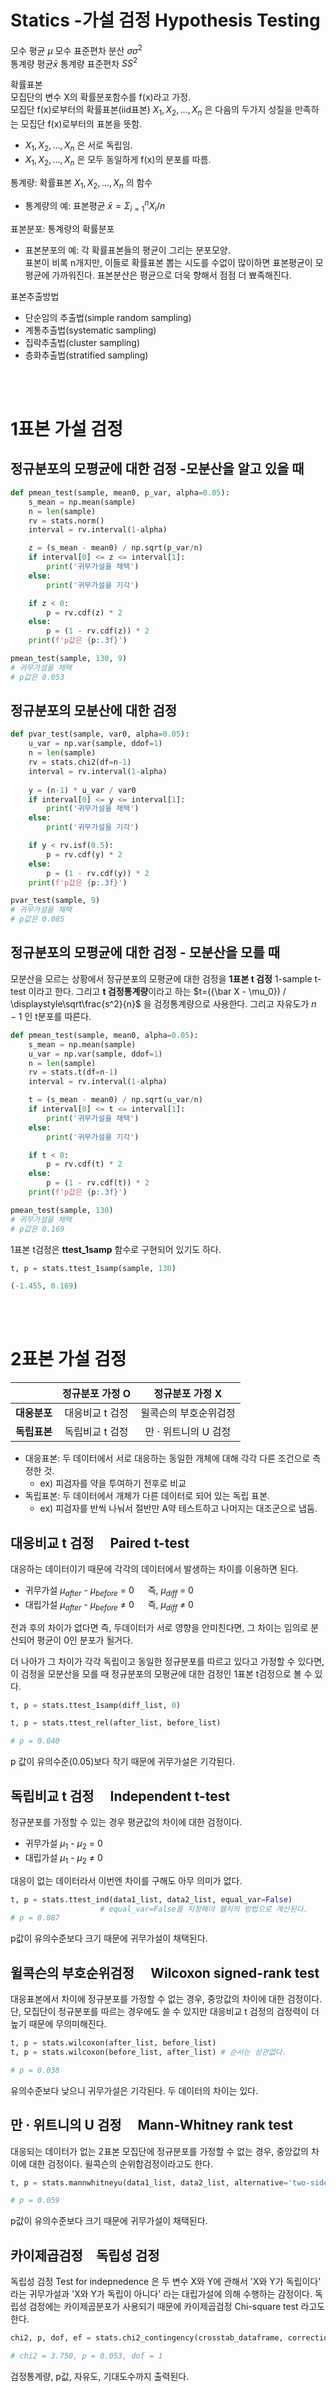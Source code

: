 # Statics -가설 검정 Hypothesis Testing

모수 평균 $\mu$ 모수 표준편차 분산 $\sigma \sigma^2$  
통계량 평균$\bar x$ 통계량 표준편차 $S S^2$

확률표본  
모집단의 변수 X의 확률분포함수를 f(x)라고 가정.  
모집단 f(x)로부터의 확률표본(iid표본) $X_1,X_2,...,X_n$ 은 다음의 두가지 성질을 만족하는 모집단 f(x)로부터의 표본을 뜻함.
- $X_1,X_2,...,X_n$ 은 서로 독립임.
- $X_1,X_2,...,X_n$ 은 모두 동일하게 f(x)의 분포를 따름.  

통계량: 확률표본 $X_1,X_2,...,X_n$ 의 함수  
 - 통계량의 예: 표본평균 $\bar x = \Sigma_{i=1}^{n} X_i/n$  

 표본분포: 통계량의 확률분포  
 - 표본분포의 예: 각 확률표본들의 평균이 그리는 분포모양.  
 표본이 비록 n개지만, 이들로 확률표본 뽑는 시도를 수없이 많이하면 표본평균이 모평균에 가까워진다. 표본분산은 평균으로 더욱 향해서 점점 더 뾰족해진다.

 표본추출방법
 - 단순임의 추출법(simple random sampling)
 - 계통추출법(systematic sampling)
 - 집락추출법(cluster sampling)
 - 층화추출법(stratified sampling)

<br>
<br>

# 1표본 가설 검정

## 정규분포의 모평균에 대한 검정 -모분산을 알고 있을 때
```python
def pmean_test(sample, mean0, p_var, alpha=0.05):
    s_mean = np.mean(sample)
    n = len(sample)
    rv = stats.norm()
    interval = rv.interval(1-alpha)

    z = (s_mean - mean0) / np.sqrt(p_var/n)
    if interval[0] <= z <= interval[1]:
        print('귀무가설을 채택')
    else:
        print('귀무가설을 기각')

    if z < 0:
        p = rv.cdf(z) * 2
    else:
        p = (1 - rv.cdf(z)) * 2
    print(f'p값은 {p:.3f}')

pmean_test(sample, 130, 9)
# 귀무가설을 채택
# p값은 0.053
```

## 정규분포의 모분산에 대한 검정
```python
def pvar_test(sample, var0, alpha=0.05):
    u_var = np.var(sample, ddof=1)
    n = len(sample)
    rv = stats.chi2(df=n-1)
    interval = rv.interval(1-alpha)
    
    y = (n-1) * u_var / var0
    if interval[0] <= y <= interval[1]:
        print('귀무가설을 채택')
    else:
        print('귀무가설을 기각')

    if y < rv.isf(0.5):
        p = rv.cdf(y) * 2
    else:
        p = (1 - rv.cdf(y)) * 2
    print(f'p값은 {p:.3f}')

pvar_test(sample, 9)
# 귀무가설을 채택
# p값은 0.085
```

## 정규분포의 모평균에 대한 검정 - 모분산을 모를 때
모분산을 모르는 상황에서 정규분포의 모평균에 대한 검정을 **1표본 t 검정** 1-sample t-test 이라고 한다. 그리고 **t 검정통계량**이라고 하는 $t=({\bar X - \mu_0}) / \displaystyle\sqrt\frac{s^2}{n}$ 을 검정통계량으로 사용한다. 그리고 자유도가 $n-1$ 인 t분포를 따른다.
```python
def pmean_test(sample, mean0, alpha=0.05):
    s_mean = np.mean(sample)
    u_var = np.var(sample, ddof=1)
    n = len(sample)
    rv = stats.t(df=n-1)
    interval = rv.interval(1-alpha)

    t = (s_mean - mean0) / np.sqrt(u_var/n)
    if interval[0] <= t <= interval[1]:
        print('귀무가설을 채택')
    else:
        print('귀무가설을 기각')

    if t < 0:
        p = rv.cdf(t) * 2
    else:
        p = (1 - rv.cdf(t)) * 2
    print(f'p값은 {p:.3f}')

pmean_test(sample, 130)
# 귀무가설을 채택
# p값은 0.169
```

1표본 t검정은 **ttest_1samp** 함수로 구현되어 있기도 하다.
```python
t, p = stats.ttest_1samp(sample, 130)

(-1.455, 0.169)
```

<br>
<br>

# 2표본 가설 검정

|             | **정규분포 가정 O** | **정규분포 가정 X** |
|:-----------:|:----------------:|:-------------------:|
| **대응분포** | 대응비교 t 검정   | 윌콕슨의 부호순위검정 |
| **독립표본** | 독립비교 t 검정   | 만 · 위트니의 U 검정 |

- 대응표본: 두 데이터에서 서로 대응하는 동일한 개체에 대해 각각 다른 조건으로 측정한 것.
    - ex) 피검자를 약을 투여하기 전후로 비교
- 독립표본: 두 데이터에서 개체가 다른 데이터로 되어 있는 독립 표본.
    - ex) 피검자를 반씩 나눠서 절반만 A약 테스트하고 나머지는 대조군으로 냅둠.

## 대응비교 t 검정 　Paired t-test
대응하는 데이터이기 때문에 각각의 데이터에서 발생하는 차이를 이용하면 된다.

- 귀무가설 $\mu_{after}$ - $\mu_{before}$ = 0 　 즉, $\mu_{diff}$ = 0
- 대립가설 $\mu_{after}$ - $\mu_{before}$ ≠ 0 　 즉, $\mu_{diff}$ ≠ 0  

전과 후의 차이가 없다면 즉, 두데이터가 서로 영향을 안미친다면, 그 차이는 임의로 분산되어 평균이 0인 분포가 될거다.  

더 나아가 그 차이가 각각 독립이고 동일한 정규분포를 따르고 있다고 가정할 수 있다면, 이 검정을 모분산을 모를 때 정규분포의 모평균에 대한 검정인 1표본 t검정으로 볼 수 있다. 
```python
t, p = stats.ttest_1samp(diff_list, 0)

t, p = stats.ttest_rel(after_list, before_list)

# p = 0.040
```
p 값이 유의수준(0.05)보다 작기 때문에 귀무가설은 기각된다.


## 독립비교 t 검정 　Independent t-test
정규분포를 가정할 수 있는 경우 평균값의 차이에 대한 검정이다.

- 귀무가설 $\mu_1$ - $\mu_2$ = 0
- 대립가설 $\mu_1$ - $\mu_2$ ≠ 0

대응이 없는 데이터라서 이번엔 차이를 구해도 아무 의미가 없다.

```python
t, p = stats.ttest_ind(data1_list, data2_list, equal_var=False)
                    # equal_var=False를 지정해야 웰치의 방법으로 계산된다.
# p = 0.087
```
p값이 유의수준보다 크기 때문에 귀무가설이 채택된다.

## 윌콕슨의 부호순위검정 　Wilcoxon signed-rank test
대응표본에서 차이에 정규분포를 가정할 수 없는 경우, 중앙값의 차이에 대한 검정이다.  
단, 모집단이 정규분포를 따르는 경우에도 쓸 수 있지만 대응비교 t 검정의 검정력이 더 높기 때문에 무의미해진다.  
```python
t, p = stats.wilcoxon(after_list, before_list)
t, p = stats.wilcoxon(before_list, after_list) # 순서는 상관없다.

# p = 0.038
```
유의수준보다 낮으니 귀무가설은 기각된다. 두 데이터의 차이는 있다.

## 만 · 위트니의 U 검정 　Mann-Whitney rank test
대응되는 데이터가 없는 2표본 모집단에 정규분포를 가정할 수 없는 경우, 중앙값의 차이에 대한 검정이다. 윌콕슨의 순위합검정이라고도 한다.
```python
t, p = stats.mannwhitneyu(data1_list, data2_list, alternative='two-sided')

# p = 0.059
```
p값이 유의수준보다 크기 때문에 귀무가설이 채택된다.

## 카이제곱검정　독립성 검정
독립성 검정 Test for indepnedence 은 두 변수 X와 Y에 관해서 'X와 Y가 독립이다' 라는 귀무가설과 'X와 Y가 독립이 아니다' 라는 대립가설에 의해 수행하는 감정이다. 독립성 검정에는 카이제곱분포가 사용되기 때문에 카이제곱검정 Chi-square test 라고도 한다.  

```python
chi2, p, dof, ef = stats.chi2_contingency(crosstab_dataframe, correction=False)

# chi2 = 3.750, p = 0.053, dof = 1
```
검정통계량, p값, 자유도, 기대도수까지 출력된다.